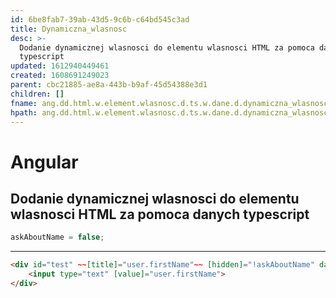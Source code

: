 ```yaml
---
id: 6be8fab7-39ab-43d5-9c6b-c64bd545c3ad
title: Dynamiczna_wlasnosc
desc: >-
  Dodanie dynamicznej wlasnosci do elementu wlasnosci HTML za pomoca danych
  typescript
updated: 1612940449461
created: 1608691249023
parent: cbc21885-ae8a-443b-b9af-45d54388e3d1
children: []
fname: ang.dd.html.w.element.wlasnosc.d.ts.w.dane.d.dynamiczna_wlasnosc
hpath: ang.dd.html.w.element.wlasnosc.d.ts.w.dane.d.dynamiczna_wlasnosc
---
```

# Angular

## Dodanie dynamicznej wlasnosci do elementu wlasnosci HTML za pomoca danych typescript

```ts
askAboutName = false;
```

* * *

```html
<div id="test" ~~[title]="user.firstName"~~ [hidden]="!askAboutName" data-test="test" role="presentation">
    <input type="text" [value]="user.firstName">
</div>
```

